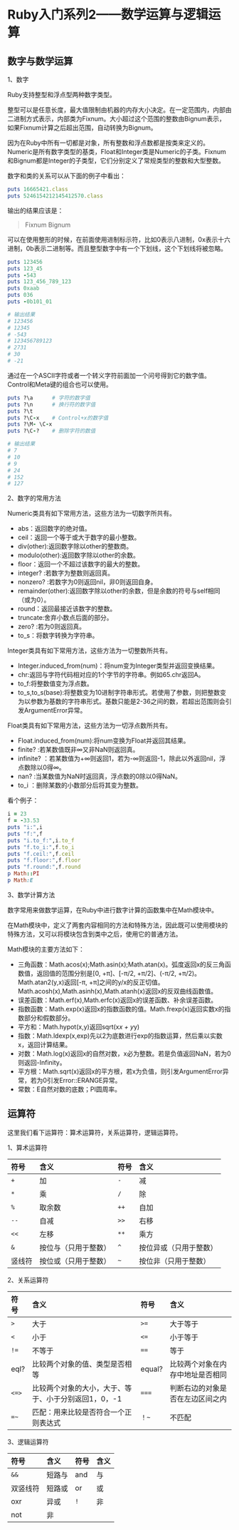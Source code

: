 # Ruby入门系列2——数学运算与逻辑运算 #

## 数字与数学运算 ##

1、数字

Ruby支持整型和浮点型两种数字类型。

整型可以是任意长度，最大值限制由机器的内存大小决定。在一定范围内，内部由二进制方式表示，内部类为Fixnum。大小超过这个范围的整数由Bignum表示，如果Fixnum计算之后超出范围，自动转换为Bignum。

因为在Ruby中所有一切都是对象，所有整数和浮点数都是按类来定义的。Numeric是所有数字类型的基类，Float和Integer类是Numeric的子类。Fixnum和Bignum都是Integer的子类型，它们分别定义了常规类型的整数和大型整数。

数字和类的关系可以从下面的例子中看出：

```ruby
puts 16665421.class
puts 5246154212145412570.class
```

输出的结果应该是：

>Fixnum
>Bignum

可以在使用整形的时候，在前面使用进制标示符，比如0表示八进制，0x表示十六进制，0b表示二进制等。而且整型数字中有一个下划线，这个下划线将被忽略。

```ruby
puts 123456
puts 123_45
puts -543
puts 123_456_789_123
puts 0xaab
puts 036
puts -0b101_01

# 输出结果
# 123456
# 12345
# -543
# 123456789123
# 2731
# 30
# -21
```

通过在一个ASCII字符或者一个转义字符前面加一个问号得到它的数字值。Control和Meta键的组合也可以使用。

```ruby
puts ?\a      # 字符的数字值
puts ?\n      # 换行符的数字值
puts ?\t      
puts ?\C-x    # Control+x的数字值
puts ?\M- \C-x
puts ?\C-?    # 删除字符的数值

# 输出结果
# 7
# 10
# 9
# 24
# 152
# 127
```

2、数字的常用方法

Numeric类具有如下常用方法，这些方法为一切数字所共有。

* abs：返回数字的绝对值。
* ceil：返回一个等于或大于数字的最小整数。
* div(other):返回数字除以other的整数商。
* modulo(other):返回数字除以other的余数。
* floor：返回一个不超过该数字的最大的整数。
* integer? :若数字为整数则返回真。
* nonzero? :若数字为0则返回nil，非0则返回自身。
* remainder(other):返回数字除以other的余数，但是余数的符号与self相同（或为0）。
* round：返回最接近该数字的整数。
* truncate:舍弃小数点后面的部分。
* zero? :若为0则返回真。
* to_s：将数字转换为字符串。

Integer类具有如下常用方法，这些方法为一切整数所共有。

* Integer.induced_from(num)：将num变为Integer类型并返回变换结果。
* chr:返回与字符代码相对应的1个字节的字符串。例如65.chr返回A。
* to_f:将整数值变为浮点数。
* to_s,to_s(base):将整数变为10进制字符串形式。若使用了参数，则把整数变为以参数为基数的字符串形式。基数只能是2-36之间的数，若超出范围则会引发ArgumentError异常。

Float类具有如下常用方法，这些方法为一切浮点数所共有。

* Float.induced_from(num):将num变换为Float并返回其结果。
* finite? :若某数值既非∞又非NaN则返回真。
* infinite? ：若某数值为+∞则返回1，若为-∞则返回-1，除此以外返回nil，浮点数除以0得∞。
* nan? :当某数值为NaN时返回真，浮点数的0除以0得NaN。
* to_i ：删除某数的小数部分后将其变为整数。

看个例子：

```ruby
i = 23
f = -33.53
puts "i:",i
puts "f:",f
puts "i.to_f:",i.to_f
puts "f.to_i:",f.to_i
puts "f.ceil:",f.ceil
puts "f.floor:",f.floor
puts "f.round:",f.round
p Math::PI
p Math:E
```

3、数学计算方法

数字常用来做数学运算，在Ruby中进行数字计算的函数集中在Math模块中。

在Math模块中，定义了两套内容相同的方法和特殊方法，因此既可以使用模块的特殊方法，又可以将模块包含到类中之后，使用它的普通方法。

Math模块的主要方法如下：

* 三角函数：Math.acos(x);Math.asin(x);Math.atan(x)。弧度返回x的反三角函数值，返回值的范围分别是[0, +π]、[-π/2, +π/2]、(-π/2, +π/2)。Math.atan2(y,x)返回[-π, +π]之间的y/x的反正切值。Math.acosh(x),Math.asinh(x),Math.atanh(x)返回x的反双曲线函数值。
* 误差函数：Math.erf(x),Math.erfc(x)返回x的误差函数、补余误差函数。
* 指数函数：Math.exp(x)返回x的指数函数的值。Math.frexp(x)返回实数x的指数部分和假数部分。
* 平方和：Math.hypot(x,y)返回sqrt(x*x + y*y)
* 指数：Math.ldexp(x,exp)先以2为底数进行exp的指数运算，然后乘以实数x，返回计算结果。
* 对数：Math.log(x)返回x的自然对数，x必为整数。若是负值返回NaN，若为0则返回-Infinity。
* 平方根：Math.sqrt(x)返回x的平方根，若x为负值，则引发ArgumentError异常，若为0引发Error::ERANGE异常。
* 常数：E自然对数的底数；PI圆周率。

## 运算符 ##

这里我们看下运算符：算术运算符，关系运算符，逻辑运算符。

1、算术运算符

符号 | 含义 | 符号 | 含义
:---|:-----|:----|:-----
`+` | 加 | `-` | 减
`*` | 乘 | `/` | 除
`%` | 取余数 | `++` | 自加
`--` | 自减 | `>>` | 右移
`<<` | 左移 | `**` | 乘方
`&` | 按位与（只用于整数） | `^` | 按位异或（只用于整数）
竖线符 | 按位或（只用于整数） | `~` | 按位非（只用于整数）

2、关系运算符

符号 | 含义 | 符号 | 含义
:---|:-----|:----|:-----
 `>` | 大于 | `>=` | 大于等于
 `<` | 小于 | `<=` | 小于等于
 `!=` | 不等于 | `==` | 等于
 eql? | 比较两个对象的值、类型是否相等 | equal? | 比较两个对象在内存中地址是否相同
 `<=>` | 比较两个对象的大小，大于、等于、小于分别返回1，0，-1 | `===` | 判断右边的对象是否在左边区间之内
 `=~` | 匹配：用来比较是否符合一个正则表达式 | `！~` | 不匹配

3、逻辑运算符

符号 | 含义 | 符号 | 含义
:---|:-----|:----|:-----
`&&` | 短路与 | and | 与
双竖线符 | 短路或 | or | 或
oxr | 异或 | `!` | 非
not | 非